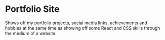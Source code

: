 # Portfolio Site


Shows off my portfolio projects, social media links, achievements and hobbies at the same time as showing off some React and CSS skills through the medium of a website.
